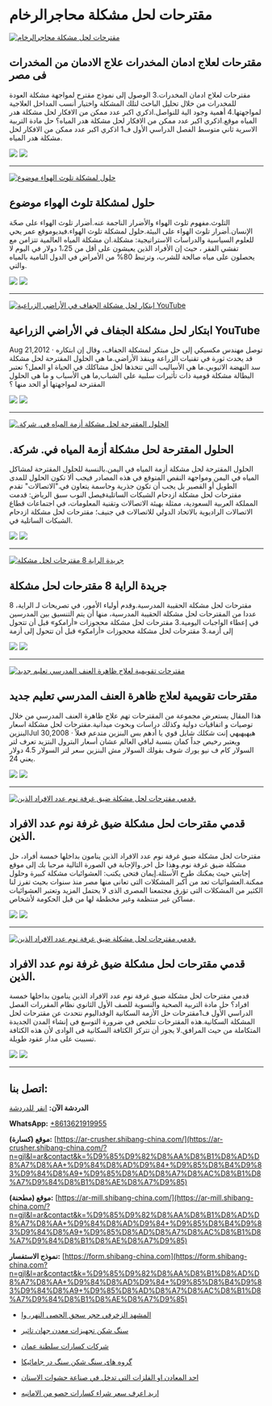 # مقترحات لحل مشكلة محاجرالرخام

<a href="https://swt.shibang-china.com/?n=gjl&l=ar&img&k=%D9%85%D9%82%D8%AA%D8%B1%D8%AD%D8%A7%D8%AA+%D9%84%D8%AD%D9%84+%D9%85%D8%B4%D9%83%D9%84%D8%A9+%D9%85%D8%AD%D8%A7%D8%AC%D8%B1%D8%A7%D9%84%D8%B1%D8%AE%D8%A7%D9%85" target="_blank">![مقترحات لحل مشكلة محاجرالرخام](http://static.shibang-china.com/all-800x300/1243.jpg)</a>

## مقترحات لعلاج ادمان المخدرات علاج الادمان من المخدرات فى مصر
مقترحات لعلاج ادمان المخدرات.3 الوصول إلى نموذج مقترح لمواجهة مشكلة العودة للمخدرات من خلال تحليل الباحث لتلك المشكلة واختيار أنسب المداخل العلاجية لمواجهتها.4 أهمية وجود الية للنواصل.اذكري اكبر عدد ممكن من الافكار لحل مشكلة هدر المياه موقع.اذكري اكبر عدد ممكن من الافكار لحل مشكلة هدر المياه؟ حل مادة التربية الاسرية ثاني متوسط الفصل الدراسي الأول ف1 اذكري اكبر عدد ممكن من الافكار لحل مشكلة هدر المياه.


<a href="https://whatsapp.shibangsoft.com/WhatsApp.php" target="_blank" title="WhatsApp">![](http://static.shibang-china.com/icon/whatsapp.png)</a> <a href="https://swt.shibang-china.com/?n=gjl&l=ar&icon&k=%D9%85%D9%82%D8%AA%D8%B1%D8%AD%D8%A7%D8%AA+%D9%84%D8%AD%D9%84+%D9%85%D8%B4%D9%83%D9%84%D8%A9+%D9%85%D8%AD%D8%A7%D8%AC%D8%B1%D8%A7%D9%84%D8%B1%D8%AE%D8%A7%D9%85" target="_blank">![](http://static.shibang-china.com/icon/chat-ar.png)</a>

---

<a href="https://swt.shibang-china.com/?n=gjl&l=ar&img&k=%D9%85%D9%82%D8%AA%D8%B1%D8%AD%D8%A7%D8%AA+%D9%84%D8%AD%D9%84+%D9%85%D8%B4%D9%83%D9%84%D8%A9+%D9%85%D8%AD%D8%A7%D8%AC%D8%B1%D8%A7%D9%84%D8%B1%D8%AE%D8%A7%D9%85" target="_blank">![حلول لمشكلة تلوث الهواء موضوع](http://static.shibang-china.com/all-800x300/1129.jpg)</a>

## حلول لمشكلة تلوث الهواء موضوع
التلوث.مفهوم تلوث الهواء والأضرار الناجمة عنه.أضرار تلوث الهواء على صحّة الإنسان.أضرار تلوث الهواء على البيئة.حلول لمشكلة تلوث الهواء.فيديوموقع عمر يحي للعلوم السياسية والدراسات الاستراتيجية: مشكلة.ان مشكلة المياه العالمية تتزامن مع تفشي الفقر ، حيث إن الأفراد الذين يعيشون على أقل من 1،25 دولار في اليوم لا يحصلون على مياه صالحة للشرب، وترتبط 80% من الأمراض في الدول النامية بالمياه والتي.


<a href="https://whatsapp.shibangsoft.com/WhatsApp.php" target="_blank" title="WhatsApp">![](http://static.shibang-china.com/icon/whatsapp.png)</a> <a href="https://swt.shibang-china.com/?n=gjl&l=ar&icon&k=%D9%85%D9%82%D8%AA%D8%B1%D8%AD%D8%A7%D8%AA+%D9%84%D8%AD%D9%84+%D9%85%D8%B4%D9%83%D9%84%D8%A9+%D9%85%D8%AD%D8%A7%D8%AC%D8%B1%D8%A7%D9%84%D8%B1%D8%AE%D8%A7%D9%85" target="_blank">![](http://static.shibang-china.com/icon/chat-ar.png)</a>

---

<a href="https://swt.shibang-china.com/?n=gjl&l=ar&img&k=%D9%85%D9%82%D8%AA%D8%B1%D8%AD%D8%A7%D8%AA+%D9%84%D8%AD%D9%84+%D9%85%D8%B4%D9%83%D9%84%D8%A9+%D9%85%D8%AD%D8%A7%D8%AC%D8%B1%D8%A7%D9%84%D8%B1%D8%AE%D8%A7%D9%85" target="_blank">![‫ابتكار لحل مشكلة الجفاف في الأراضي الزراعية‬‎ YouTube](http://static.shibang-china.com/all-800x300/962.jpg)</a>

## ‫ابتكار لحل مشكلة الجفاف في الأراضي الزراعية‬‎ YouTube
Aug 21,2012 · توصل مهندس مكسيكي إلى حل مبتكر لمشكلة الجفاف، وقال إن ابتكاره قد يحدث ثورة في تقنيات الزراعة وينقذ الأراضي.ما هي الحلول المقترحة لحل مشكلة سد النهضة الاثيوبي.ما هي الأساليب التي تتخذها لحل مشاكلك في الحياة او العمل؟ تعتبر البطالة مشكلة قومية ذات تأثيرات سلبية على الشباب,ما هى الأسباب و ما هى الحلول المقترحة لمواجهتها أو الحد منها ؟


<a href="https://whatsapp.shibangsoft.com/WhatsApp.php" target="_blank" title="WhatsApp">![](http://static.shibang-china.com/icon/whatsapp.png)</a> <a href="https://swt.shibang-china.com/?n=gjl&l=ar&icon&k=%D9%85%D9%82%D8%AA%D8%B1%D8%AD%D8%A7%D8%AA+%D9%84%D8%AD%D9%84+%D9%85%D8%B4%D9%83%D9%84%D8%A9+%D9%85%D8%AD%D8%A7%D8%AC%D8%B1%D8%A7%D9%84%D8%B1%D8%AE%D8%A7%D9%85" target="_blank">![](http://static.shibang-china.com/icon/chat-ar.png)</a>

---

<a href="https://swt.shibang-china.com/?n=gjl&l=ar&img&k=%D9%85%D9%82%D8%AA%D8%B1%D8%AD%D8%A7%D8%AA+%D9%84%D8%AD%D9%84+%D9%85%D8%B4%D9%83%D9%84%D8%A9+%D9%85%D8%AD%D8%A7%D8%AC%D8%B1%D8%A7%D9%84%D8%B1%D8%AE%D8%A7%D9%85" target="_blank">![‫الحلول المقترحة لحل مشكلة أزمة المياه في. شركة.](http://static.shibang-china.com/all-800x300/987.jpg)</a>

## ‫الحلول المقترحة لحل مشكلة أزمة المياه في. شركة.
الحلول المقترحة لحل مشكلة أزمة المياه في اليمن.بالنسبة للحلول المقترحة لمشاكل المياه في اليمن ومواجهة النقص المتوقع في هذه المصادر فيجب ألا تكون الحلول للمدى الطويل أو القصير بل يجب أن تكون جذرية وحاسمة يتعاون في."الاتصالات" تقدم مقترحات لحل مشكلة ازدحام الشبكات الساتليةفيصل النوب سبق الرياض: قدمت المملكة العربية السعودية، ممثلة بهيئة الاتصالات وتقنية المعلومات، في اجتماعات قطاع الاتصالات الراديوية بالاتحاد الدولي للاتصالات في جنيف؛ مقترحات لحل مشكلة ازدحام الشبكات الساتلية في.


<a href="https://whatsapp.shibangsoft.com/WhatsApp.php" target="_blank" title="WhatsApp">![](http://static.shibang-china.com/icon/whatsapp.png)</a> <a href="https://swt.shibang-china.com/?n=gjl&l=ar&icon&k=%D9%85%D9%82%D8%AA%D8%B1%D8%AD%D8%A7%D8%AA+%D9%84%D8%AD%D9%84+%D9%85%D8%B4%D9%83%D9%84%D8%A9+%D9%85%D8%AD%D8%A7%D8%AC%D8%B1%D8%A7%D9%84%D8%B1%D8%AE%D8%A7%D9%85" target="_blank">![](http://static.shibang-china.com/icon/chat-ar.png)</a>

---

<a href="https://swt.shibang-china.com/?n=gjl&l=ar&img&k=%D9%85%D9%82%D8%AA%D8%B1%D8%AD%D8%A7%D8%AA+%D9%84%D8%AD%D9%84+%D9%85%D8%B4%D9%83%D9%84%D8%A9+%D9%85%D8%AD%D8%A7%D8%AC%D8%B1%D8%A7%D9%84%D8%B1%D8%AE%D8%A7%D9%85" target="_blank">![جريدة الراية 8 مقترحات لحل مشكلة](http://static.shibang-china.com/all-800x300/1446.jpg)</a>

## جريدة الراية 8 مقترحات لحل مشكلة
8 مقترحات لحل مشكلة الحقيبة المدرسية.وقدم أولياء الأمور، في تصريحات لـ الراية، عددا من المقترحات لحل مشكلة الحقيبة المدرسية، منها أن يتم التنسيق بين المدرسين في إعطاء الواجبات اليومية.3 مقترحات لحل مشكلة محجوزات «أرامكو» قبل أن تتحول إلى أزمة.3 مقترحات لحل مشكلة محجوزات «أرامكو» قبل أن تتحول إلى أزمة


<a href="https://whatsapp.shibangsoft.com/WhatsApp.php" target="_blank" title="WhatsApp">![](http://static.shibang-china.com/icon/whatsapp.png)</a> <a href="https://swt.shibang-china.com/?n=gjl&l=ar&icon&k=%D9%85%D9%82%D8%AA%D8%B1%D8%AD%D8%A7%D8%AA+%D9%84%D8%AD%D9%84+%D9%85%D8%B4%D9%83%D9%84%D8%A9+%D9%85%D8%AD%D8%A7%D8%AC%D8%B1%D8%A7%D9%84%D8%B1%D8%AE%D8%A7%D9%85" target="_blank">![](http://static.shibang-china.com/icon/chat-ar.png)</a>

---

<a href="https://swt.shibang-china.com/?n=gjl&l=ar&img&k=%D9%85%D9%82%D8%AA%D8%B1%D8%AD%D8%A7%D8%AA+%D9%84%D8%AD%D9%84+%D9%85%D8%B4%D9%83%D9%84%D8%A9+%D9%85%D8%AD%D8%A7%D8%AC%D8%B1%D8%A7%D9%84%D8%B1%D8%AE%D8%A7%D9%85" target="_blank">![مقترحات تقويمية لعلاج ظاهرة العنف المدرسي تعليم جديد](http://static.shibang-china.com/all-800x300/163.jpg)</a>

## مقترحات تقويمية لعلاج ظاهرة العنف المدرسي تعليم جديد
هذا المقال يستعرض مجموعة من المقترحات تهم علاج ظاهرة العنف المدرسي من خلال توصيات و اتفاقيات دولية وكذلك دراسات وبحوث ميدانية.مقترحات لحل مشكلة اسعار البنزينJul 30,2008 · هيهيهيهي إنت شكلك شايل قوي يا أدهم بس البنزين متدعم فعلاً ويعتبر رخيص جداً كمان بنسبة لباقي العالم عشان أسعار البترول البتزيد تعرف لتر السولار كام ف نيو يورك شوف بقولك السولار مش البنزين سعر لتر السولار 4.5 دولار يعني 24.


<a href="https://whatsapp.shibangsoft.com/WhatsApp.php" target="_blank" title="WhatsApp">![](http://static.shibang-china.com/icon/whatsapp.png)</a> <a href="https://swt.shibang-china.com/?n=gjl&l=ar&icon&k=%D9%85%D9%82%D8%AA%D8%B1%D8%AD%D8%A7%D8%AA+%D9%84%D8%AD%D9%84+%D9%85%D8%B4%D9%83%D9%84%D8%A9+%D9%85%D8%AD%D8%A7%D8%AC%D8%B1%D8%A7%D9%84%D8%B1%D8%AE%D8%A7%D9%85" target="_blank">![](http://static.shibang-china.com/icon/chat-ar.png)</a>

---

<a href="https://swt.shibang-china.com/?n=gjl&l=ar&img&k=%D9%85%D9%82%D8%AA%D8%B1%D8%AD%D8%A7%D8%AA+%D9%84%D8%AD%D9%84+%D9%85%D8%B4%D9%83%D9%84%D8%A9+%D9%85%D8%AD%D8%A7%D8%AC%D8%B1%D8%A7%D9%84%D8%B1%D8%AE%D8%A7%D9%85" target="_blank">![قدمي مقترحات لحل مشكلة ضيق غرفة نوم عدد الافراد الذين.](http://static.shibang-china.com/all-800x300/844.jpg)</a>

## قدمي مقترحات لحل مشكلة ضيق غرفة نوم عدد الافراد الذين.
مقترحات لحل مشكلة ضيق غرفة نوم عدد الافراد الذين ينامون بداخلها خمسة أفراد، حل مشكلة ضيق غرفة نوم.وهذا حل اخر.والإجابة في الصورة التالية مرحبا بك إلى موقع إجابتي حيث يمكنك طرح الأسئلة.إيمان فتحى يكتب: العشوائيات مشكلة كبيرة وحلول ممكنة.العشوائيات تعد من أكبر المشكلات التى تعانى منها مصر منذ سنوات بحيث تفرز لنا الكثير من المشكلات التى تؤرق مجتمعنا المصرى الذى لا يحتمل المزيد وتعتبر العشوائيات مساكن غير منتظمة وغير مخططة لها من قبل الحكومة لأشخاص.


<a href="https://whatsapp.shibangsoft.com/WhatsApp.php" target="_blank" title="WhatsApp">![](http://static.shibang-china.com/icon/whatsapp.png)</a> <a href="https://swt.shibang-china.com/?n=gjl&l=ar&icon&k=%D9%85%D9%82%D8%AA%D8%B1%D8%AD%D8%A7%D8%AA+%D9%84%D8%AD%D9%84+%D9%85%D8%B4%D9%83%D9%84%D8%A9+%D9%85%D8%AD%D8%A7%D8%AC%D8%B1%D8%A7%D9%84%D8%B1%D8%AE%D8%A7%D9%85" target="_blank">![](http://static.shibang-china.com/icon/chat-ar.png)</a>

---

<a href="https://swt.shibang-china.com/?n=gjl&l=ar&img&k=%D9%85%D9%82%D8%AA%D8%B1%D8%AD%D8%A7%D8%AA+%D9%84%D8%AD%D9%84+%D9%85%D8%B4%D9%83%D9%84%D8%A9+%D9%85%D8%AD%D8%A7%D8%AC%D8%B1%D8%A7%D9%84%D8%B1%D8%AE%D8%A7%D9%85" target="_blank">![قدمي مقترحات لحل مشكلة ضيق غرفة نوم عدد الافراد الذين.](http://static.shibang-china.com/all-800x300/568.jpg)</a>

## قدمي مقترحات لحل مشكلة ضيق غرفة نوم عدد الافراد الذين.
قدمي مقترحات لحل مشكلة ضيق غرفة نوم عدد الافراد الذين ينامون بداخلها خمسة افراد؟ حل مادة التربية الصحية والنسوية للصف الأول الثانوي نظام المقررات الفصل الدراسي الأول ف1مقترحات حل الأزمة السكانية الوفداليوم نتحدث عن مقترحات لحل المشكلة السكانية.هذه المقترحات تتلخص فى ضرورة التوسع فى إنشاء المدن الجديدة المتكاملة من حيث المرافق.لا يجوز أن تتركز الكثافة السكانية فى الوادى لأن هذه الكثافة تسببت على مدار عقود طويلة.


<a href="https://whatsapp.shibangsoft.com/WhatsApp.php" target="_blank" title="WhatsApp">![](http://static.shibang-china.com/icon/whatsapp.png)</a> <a href="https://swt.shibang-china.com/?n=gjl&l=ar&icon&k=%D9%85%D9%82%D8%AA%D8%B1%D8%AD%D8%A7%D8%AA+%D9%84%D8%AD%D9%84+%D9%85%D8%B4%D9%83%D9%84%D8%A9+%D9%85%D8%AD%D8%A7%D8%AC%D8%B1%D8%A7%D9%84%D8%B1%D8%AE%D8%A7%D9%85" target="_blank">![](http://static.shibang-china.com/icon/chat-ar.png)</a>

---
## اتصل بنا:

**الدردشة الآن:** [انقر للدردشة](https://swt.shibang-china.com?n=gjl&l=ar&contact&k=%D9%85%D9%82%D8%AA%D8%B1%D8%AD%D8%A7%D8%AA+%D9%84%D8%AD%D9%84+%D9%85%D8%B4%D9%83%D9%84%D8%A9+%D9%85%D8%AD%D8%A7%D8%AC%D8%B1%D8%A7%D9%84%D8%B1%D8%AE%D8%A7%D9%85)

**WhatsApp:**  [+8613621919955](https://whatsapp.shibangsoft.com/WhatsApp.php)

**موقع (كسارة):** [https://ar-crusher.shibang-china.com/](https://ar-crusher.shibang-china.com/?n=gjl&l=ar&contact&k=%D9%85%D9%82%D8%AA%D8%B1%D8%AD%D8%A7%D8%AA+%D9%84%D8%AD%D9%84+%D9%85%D8%B4%D9%83%D9%84%D8%A9+%D9%85%D8%AD%D8%A7%D8%AC%D8%B1%D8%A7%D9%84%D8%B1%D8%AE%D8%A7%D9%85)

**موقع (مطحنة):** [https://ar-mill.shibang-china.com/](https://ar-mill.shibang-china.com/?n=gjl&l=ar&contact&k=%D9%85%D9%82%D8%AA%D8%B1%D8%AD%D8%A7%D8%AA+%D9%84%D8%AD%D9%84+%D9%85%D8%B4%D9%83%D9%84%D8%A9+%D9%85%D8%AD%D8%A7%D8%AC%D8%B1%D8%A7%D9%84%D8%B1%D8%AE%D8%A7%D9%85)

**نموذج الاستفسار:** [https://form.shibang-china.com](https://form.shibang-china.com?n=gjl&l=ar&contact&k=%D9%85%D9%82%D8%AA%D8%B1%D8%AD%D8%A7%D8%AA+%D9%84%D8%AD%D9%84+%D9%85%D8%B4%D9%83%D9%84%D8%A9+%D9%85%D8%AD%D8%A7%D8%AC%D8%B1%D8%A7%D9%84%D8%B1%D8%AE%D8%A7%D9%85)

* [المشهد الزخرفي حجر سحق الحصى النهر، وا](../36/%D8%A7%D9%84%D9%85%D8%B4%D9%87%D8%AF%20%D8%A7%D9%84%D8%B2%D8%AE%D8%B1%D9%81%D9%8A%20%D8%AD%D8%AC%D8%B1%20%D8%B3%D8%AD%D9%82%20%D8%A7%D9%84%D8%AD%D8%B5%D9%89%20%D8%A7%D9%84%D9%86%D9%87%D8%B1%D8%8C%20%D9%88%D8%A7.md)

* [سنگ شکن تجهیزات معدن جهان تاثیر](../39/%D8%B3%D9%86%DA%AF%20%D8%B4%DA%A9%D9%86%20%D8%AA%D8%AC%D9%87%DB%8C%D8%B2%D8%A7%D8%AA%20%D9%85%D8%B9%D8%AF%D9%86%20%D8%AC%D9%87%D8%A7%D9%86%20%D8%AA%D8%A7%D8%AB%DB%8C%D8%B1.md)

* [شركات كسارات سلطنة عمان](../39/%D8%B4%D8%B1%D9%83%D8%A7%D8%AA%20%D9%83%D8%B3%D8%A7%D8%B1%D8%A7%D8%AA%20%D8%B3%D9%84%D8%B7%D9%86%D8%A9%20%D8%B9%D9%85%D8%A7%D9%86.md)

* [گروه های سنگ شکن سنگ در جامائیکا](../39/%DA%AF%D8%B1%D9%88%D9%87%20%D9%87%D8%A7%DB%8C%20%D8%B3%D9%86%DA%AF%20%D8%B4%DA%A9%D9%86%20%D8%B3%D9%86%DA%AF%20%D8%AF%D8%B1%20%D8%AC%D8%A7%D9%85%D8%A7%D8%A6%DB%8C%DA%A9%D8%A7.md)

* [احد المعادن او الفلزات التي تدخل في صناعة حشوات الاسنان](../37/%D8%A7%D8%AD%D8%AF%20%D8%A7%D9%84%D9%85%D8%B9%D8%A7%D8%AF%D9%86%20%D8%A7%D9%88%20%D8%A7%D9%84%D9%81%D9%84%D8%B2%D8%A7%D8%AA%20%D8%A7%D9%84%D8%AA%D9%8A%20%D8%AA%D8%AF%D8%AE%D9%84%20%D9%81%D9%8A%20%D8%B5%D9%86%D8%A7%D8%B9%D8%A9%20%D8%AD%D8%B4%D9%88%D8%A7%D8%AA%20%D8%A7%D9%84%D8%A7%D8%B3%D9%86%D8%A7%D9%86.md)

* [اريد اعرف سعر شراء كسارات حصو من الامانيه](../40/%D8%A7%D8%B1%D9%8A%D8%AF%20%D8%A7%D8%B9%D8%B1%D9%81%20%D8%B3%D8%B9%D8%B1%20%D8%B4%D8%B1%D8%A7%D8%A1%20%D9%83%D8%B3%D8%A7%D8%B1%D8%A7%D8%AA%20%D8%AD%D8%B5%D9%88%20%D9%85%D9%86%20%D8%A7%D9%84%D8%A7%D9%85%D8%A7%D9%86%D9%8A%D9%87.md)